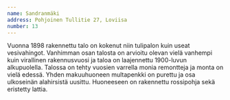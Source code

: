 ```yaml
---
name: Sandranmäki
address: Pohjoinen Tullitie 27, Loviisa
number: 13
---
```

Vuonna 1898 rakennettu talo on kokenut niin tulipalon kuin useat vesivahingot. Vanhimman osan talosta on arvioitu olevan vielä vanhempi kuin virallinen rakennusvuosi ja taloa on laajennettu 1900-luvun alkupuolella. Talossa on tehty vuosien varrella monia remontteja ja monta on vielä edessä. Yhden makuuhuoneen multapenkki on purettu ja osa ulkoseinän alahirsistä uusittu. Huoneeseen on rakennettu rossipohja sekä eristetty lattia.

